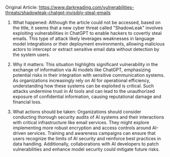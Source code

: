 Original Article: https://www.darkreading.com/vulnerabilities-threats/shadowleak-chatgpt-invisibly-steal-emails

1) What happened: Although the article could not be accessed, based on the title, it seems that a new cyber threat called "ShadowLeak" involves exploiting vulnerabilities in ChatGPT to enable hackers to covertly steal emails. This type of attack likely leverages weaknesses in language model integrations or their deployment environments, allowing malicious actors to intercept or extract sensitive email data without detection by the system users.

2) Why it matters: This situation highlights significant vulnerability in the exchange of information via AI models like ChatGPT, emphasizing potential risks in their integration with sensitive communication systems. As organizations increasingly rely on AI for operational efficiency, understanding how these systems can be exploited is critical. Such attacks undermine trust in AI tools and can lead to the unauthorized exposure of confidential information, causing reputational damage and financial loss.

3) What actions should be taken: Organizations should consider conducting thorough security audits of AI systems and their interactions with critical infrastructure like email services. They might explore implementing more robust encryption and access controls around AI-driven services. Training and awareness campaigns can ensure that users recognize the limits of AI security and reinforce best practices in data handling. Additionally, collaborations with AI developers to patch vulnerabilities and enhance model security could mitigate future risks.